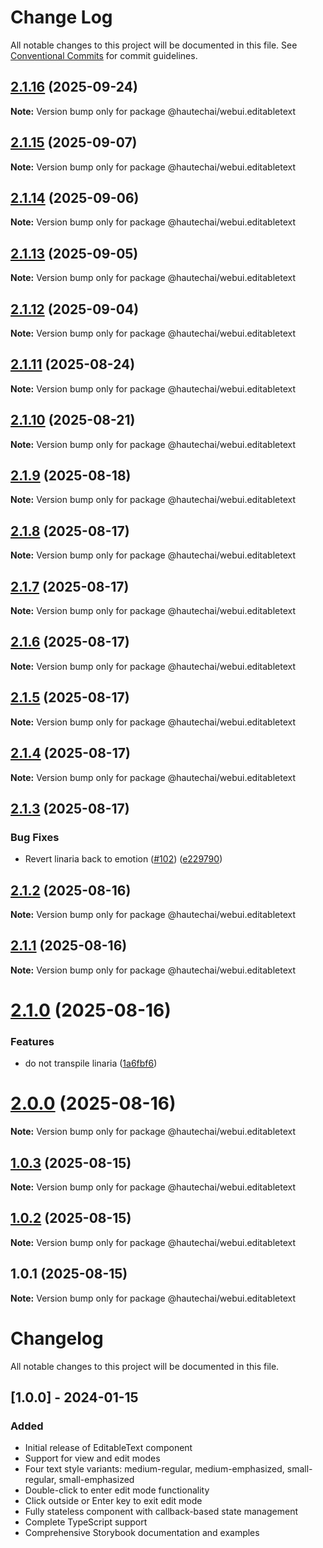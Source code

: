 # Change Log

All notable changes to this project will be documented in this file.
See [Conventional Commits](https://conventionalcommits.org) for commit guidelines.

## [2.1.16](https://github.com/HautechAI/webui/compare/@hautechai/webui.editabletext@2.1.15...@hautechai/webui.editabletext@2.1.16) (2025-09-24)

**Note:** Version bump only for package @hautechai/webui.editabletext

## [2.1.15](https://github.com/HautechAI/webui/compare/@hautechai/webui.editabletext@2.1.14...@hautechai/webui.editabletext@2.1.15) (2025-09-07)

**Note:** Version bump only for package @hautechai/webui.editabletext

## [2.1.14](https://github.com/HautechAI/webui/compare/@hautechai/webui.editabletext@2.1.13...@hautechai/webui.editabletext@2.1.14) (2025-09-06)

**Note:** Version bump only for package @hautechai/webui.editabletext

## [2.1.13](https://github.com/HautechAI/webui/compare/@hautechai/webui.editabletext@2.1.12...@hautechai/webui.editabletext@2.1.13) (2025-09-05)

**Note:** Version bump only for package @hautechai/webui.editabletext

## [2.1.12](https://github.com/HautechAI/webui/compare/@hautechai/webui.editabletext@2.1.11...@hautechai/webui.editabletext@2.1.12) (2025-09-04)

**Note:** Version bump only for package @hautechai/webui.editabletext

## [2.1.11](https://github.com/HautechAI/webui/compare/@hautechai/webui.editabletext@2.1.10...@hautechai/webui.editabletext@2.1.11) (2025-08-24)

**Note:** Version bump only for package @hautechai/webui.editabletext

## [2.1.10](https://github.com/HautechAI/webui/compare/@hautechai/webui.editabletext@2.1.9...@hautechai/webui.editabletext@2.1.10) (2025-08-21)

**Note:** Version bump only for package @hautechai/webui.editabletext

## [2.1.9](https://github.com/HautechAI/webui/compare/@hautechai/webui.editabletext@2.1.8...@hautechai/webui.editabletext@2.1.9) (2025-08-18)

**Note:** Version bump only for package @hautechai/webui.editabletext

## [2.1.8](https://github.com/HautechAI/webui/compare/@hautechai/webui.editabletext@2.1.7...@hautechai/webui.editabletext@2.1.8) (2025-08-17)

**Note:** Version bump only for package @hautechai/webui.editabletext

## [2.1.7](https://github.com/HautechAI/webui/compare/@hautechai/webui.editabletext@2.1.6...@hautechai/webui.editabletext@2.1.7) (2025-08-17)

**Note:** Version bump only for package @hautechai/webui.editabletext

## [2.1.6](https://github.com/HautechAI/webui/compare/@hautechai/webui.editabletext@2.1.5...@hautechai/webui.editabletext@2.1.6) (2025-08-17)

**Note:** Version bump only for package @hautechai/webui.editabletext

## [2.1.5](https://github.com/HautechAI/webui/compare/@hautechai/webui.editabletext@2.1.4...@hautechai/webui.editabletext@2.1.5) (2025-08-17)

**Note:** Version bump only for package @hautechai/webui.editabletext

## [2.1.4](https://github.com/HautechAI/webui/compare/@hautechai/webui.editabletext@2.1.3...@hautechai/webui.editabletext@2.1.4) (2025-08-17)

**Note:** Version bump only for package @hautechai/webui.editabletext

## [2.1.3](https://github.com/HautechAI/webui/compare/@hautechai/webui.editabletext@2.1.2...@hautechai/webui.editabletext@2.1.3) (2025-08-17)

### Bug Fixes

- Revert linaria back to emotion ([#102](https://github.com/HautechAI/webui/issues/102)) ([e229790](https://github.com/HautechAI/webui/commit/e229790dae8eba4b3037bbe41365e5a73ab7f6dc))

## [2.1.2](https://github.com/HautechAI/webui/compare/@hautechai/webui.editabletext@2.1.1...@hautechai/webui.editabletext@2.1.2) (2025-08-16)

**Note:** Version bump only for package @hautechai/webui.editabletext

## [2.1.1](https://github.com/HautechAI/webui/compare/@hautechai/webui.editabletext@2.1.0...@hautechai/webui.editabletext@2.1.1) (2025-08-16)

**Note:** Version bump only for package @hautechai/webui.editabletext

# [2.1.0](https://github.com/HautechAI/webui/compare/@hautechai/webui.editabletext@1.0.3...@hautechai/webui.editabletext@2.1.0) (2025-08-16)

### Features

- do not transpile linaria ([1a6fbf6](https://github.com/HautechAI/webui/commit/1a6fbf6353a0e5028040006b5045170cf83f1ba0))

# [2.0.0](https://github.com/HautechAI/webui/compare/@hautechai/webui.editabletext@1.0.3...@hautechai/webui.editabletext@2.0.0) (2025-08-16)

**Note:** Version bump only for package @hautechai/webui.editabletext

## [1.0.3](https://github.com/HautechAI/webui/compare/@hautechai/webui.editabletext@1.0.2...@hautechai/webui.editabletext@1.0.3) (2025-08-15)

**Note:** Version bump only for package @hautechai/webui.editabletext

## [1.0.2](https://github.com/HautechAI/webui/compare/@hautechai/webui.editabletext@1.0.1...@hautechai/webui.editabletext@1.0.2) (2025-08-15)

**Note:** Version bump only for package @hautechai/webui.editabletext

## 1.0.1 (2025-08-15)

**Note:** Version bump only for package @hautechai/webui.editabletext

# Changelog

All notable changes to this project will be documented in this file.

## [1.0.0] - 2024-01-15

### Added

- Initial release of EditableText component
- Support for view and edit modes
- Four text style variants: medium-regular, medium-emphasized, small-regular, small-emphasized
- Double-click to enter edit mode functionality
- Click outside or Enter key to exit edit mode
- Fully stateless component with callback-based state management
- Complete TypeScript support
- Comprehensive Storybook documentation and examples
